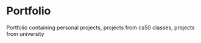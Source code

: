 # Portfolio

Portfolio containing personal projects, projects from cs50 classes, projects from university